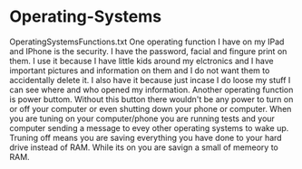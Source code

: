 # Operating-Systems
OperatingSystemsFunctions.txt
One operating function I have on my IPad and IPhone is the security. I have the password, facial and fingure print on them. I use it because I have little kids around my elctronics and I have important pictures and information on them and I do not want them to accidentally delete it. I also have it because just incase I do loose my stuff I can see where and who opened my information. 
Another operating function is power buttom. Without this button there wouldn't be any power to turn on or off your computer or even shutting down your phone or computer. When you are tuning on your computer/phone you are running tests and your computer sending a message to evey other operating systems to wake up. Truning off means you are saving everything you have done to your hard drive instead of RAM. While its on you are savign a small of memeory to RAM.
